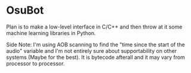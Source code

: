 # OsuBot

Plan is to make a low-level interface in C/C++ and then throw at it some machine learning libraries in Python.

Side Note:
I'm using AOB scanning to find the "time since the start of the audio" variable and I'm not entirely sure about supportability on other systems (Maybe for the best).
It is bytecode afterall and it may vary from processor to processor.